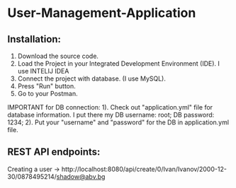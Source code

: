# User-Management-Application

## Installation:
1. Download the source code.
2. Load the Project in your Integrated Development Environment (IDE). I use INTELIJ IDEA
3. Connect the project with database. (I use MySQL).
4. Press "Run" button.
5. Go to your Postman.

IMPORTANT for DB connection:
1). Check out "application.yml" file for database information. I put there my DB username: root; DB password: 1234;
2). Put your "username" and "password" for the DB in application.yml file.

## REST API endpoints:
Creating a user -> http://localhost:8080/api/create/0/Ivan/Ivanov/2000-12-30/0878495214/shadow@abv.bg


